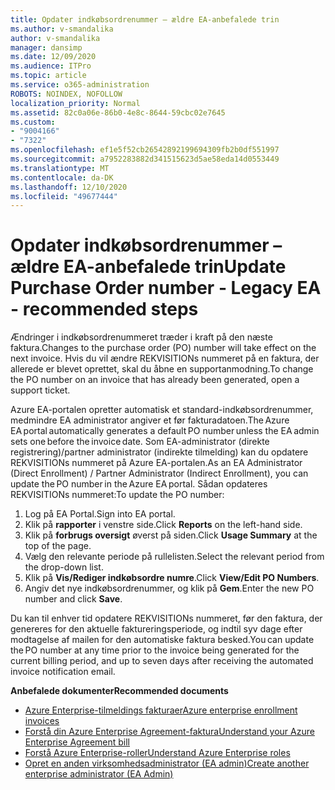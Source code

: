 ```yaml
---
title: Opdater indkøbsordrenummer – ældre EA-anbefalede trin
ms.author: v-smandalika
author: v-smandalika
manager: dansimp
ms.date: 12/09/2020
ms.audience: ITPro
ms.topic: article
ms.service: o365-administration
ROBOTS: NOINDEX, NOFOLLOW
localization_priority: Normal
ms.assetid: 82c0a06e-86b0-4e8c-8644-59cbc02e7645
ms.custom:
- "9004166"
- "7322"
ms.openlocfilehash: ef1e5f52cb26542892199694309fb2b0df551997
ms.sourcegitcommit: a7952283882d341515623d5ae58eda14d0553449
ms.translationtype: MT
ms.contentlocale: da-DK
ms.lasthandoff: 12/10/2020
ms.locfileid: "49677444"
---
```

# <a name="update-purchase-order-number---legacy-ea---recommended-steps"></a><span data-ttu-id="10575-102">Opdater indkøbsordrenummer – ældre EA-anbefalede trin</span><span class="sxs-lookup"><span data-stu-id="10575-102">Update Purchase Order number - Legacy EA - recommended steps</span></span>

<span data-ttu-id="10575-103">Ændringer i indkøbsordrenummeret træder i kraft på den næste faktura.</span><span class="sxs-lookup"><span data-stu-id="10575-103">Changes to the purchase order (PO) number will take effect on the next invoice.</span></span> <span data-ttu-id="10575-104">Hvis du vil ændre REKVISITIONs nummeret på en faktura, der allerede er blevet oprettet, skal du åbne en supportanmodning.</span><span class="sxs-lookup"><span data-stu-id="10575-104">To change the PO number on an invoice that has already been generated, open a support ticket.</span></span> 

<span data-ttu-id="10575-105">Azure EA-portalen opretter automatisk et standard-indkøbsordrenummer, medmindre EA administrator angiver et før fakturadatoen.</span><span class="sxs-lookup"><span data-stu-id="10575-105">The Azure EA portal automatically generates a default PO number unless the EA admin sets one before the invoice date.</span></span> <span data-ttu-id="10575-106">Som EA-administrator (direkte registrering)/partner administrator (indirekte tilmelding) kan du opdatere REKVISITIONs nummeret på Azure EA-portalen.</span><span class="sxs-lookup"><span data-stu-id="10575-106">As an EA Administrator (Direct Enrollment) / Partner Administrator (Indirect Enrollment), you can update the PO number in the Azure EA portal.</span></span> <span data-ttu-id="10575-107">Sådan opdateres REKVISITIONs nummeret:</span><span class="sxs-lookup"><span data-stu-id="10575-107">To update the PO number:</span></span>

1. <span data-ttu-id="10575-108">Log på EA Portal.</span><span class="sxs-lookup"><span data-stu-id="10575-108">Sign into EA portal.</span></span>
2. <span data-ttu-id="10575-109">Klik på **rapporter** i venstre side.</span><span class="sxs-lookup"><span data-stu-id="10575-109">Click **Reports** on the left-hand side.</span></span>
3. <span data-ttu-id="10575-110">Klik på **forbrugs oversigt** øverst på siden.</span><span class="sxs-lookup"><span data-stu-id="10575-110">Click **Usage Summary** at the top of the page.</span></span>
4. <span data-ttu-id="10575-111">Vælg den relevante periode på rullelisten.</span><span class="sxs-lookup"><span data-stu-id="10575-111">Select the relevant period from the drop-down list.</span></span>
5. <span data-ttu-id="10575-112">Klik på **Vis/Rediger indkøbsordre numre**.</span><span class="sxs-lookup"><span data-stu-id="10575-112">Click **View/Edit PO Numbers**.</span></span>
6. <span data-ttu-id="10575-113">Angiv det nye indkøbsordrenummer, og klik på **Gem**.</span><span class="sxs-lookup"><span data-stu-id="10575-113">Enter the new PO number and click **Save**.</span></span>

<span data-ttu-id="10575-114">Du kan til enhver tid opdatere REKVISITIONs nummeret, før den faktura, der genereres for den aktuelle faktureringsperiode, og indtil syv dage efter modtagelse af mailen for den automatiske faktura besked.</span><span class="sxs-lookup"><span data-stu-id="10575-114">You can update the PO number at any time prior to the invoice being generated for the current billing period, and up to seven days after receiving the automated invoice notification email.</span></span> 

<span data-ttu-id="10575-115">**Anbefalede dokumenter**</span><span class="sxs-lookup"><span data-stu-id="10575-115">**Recommended documents**</span></span>

- [<span data-ttu-id="10575-116">Azure Enterprise-tilmeldings fakturaer</span><span class="sxs-lookup"><span data-stu-id="10575-116">Azure enterprise enrollment invoices</span></span>](https://docs.microsoft.com/azure/cost-management-billing/manage/ea-portal-enrollment-invoices) 
- [<span data-ttu-id="10575-117">Forstå din Azure Enterprise Agreement-faktura</span><span class="sxs-lookup"><span data-stu-id="10575-117">Understand your Azure Enterprise Agreement bill</span></span>](https://docs.microsoft.com/azure/cost-management-billing/understand/review-enterprise-agreement-bill)  
- [<span data-ttu-id="10575-118">Forstå Azure Enterprise-roller</span><span class="sxs-lookup"><span data-stu-id="10575-118">Understand Azure Enterprise roles</span></span>](https://docs.microsoft.com/azure/cost-management-billing/manage/understand-ea-roles#add-a-new-enterprise-administrator) 
- [<span data-ttu-id="10575-119">Opret en anden virksomhedsadministrator (EA admin)</span><span class="sxs-lookup"><span data-stu-id="10575-119">Create another enterprise administrator (EA Admin)</span></span>](https://docs.microsoft.com/azure/cost-management-billing/manage/ea-portal-administration#create-another-enterprise-administrator)
